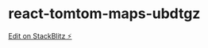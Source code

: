 # react-tomtom-maps-ubdtgz

[Edit on StackBlitz ⚡️](https://stackblitz.com/edit/react-tomtom-maps-ubdtgz)